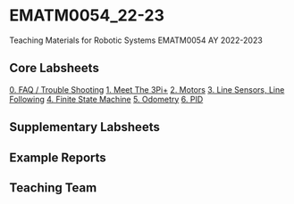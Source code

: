 # EMATM0054_22-23
Teaching Materials for Robotic Systems EMATM0054 AY 2022-2023

## Core Labsheets

<a href="https://github.com/paulodowd/EMATM0054_22-23/blob/main/Labsheets/Core/L0_Troubleshooting.ipynb">0. FAQ / Trouble Shooting</a>
<a href="https://github.com/paulodowd/EMATM0054_22-23/blob/main/Labsheets/Core/L1_MeetThe3PI.ipynb">1. Meet The 3Pi+</a>
<a href="https://github.com/paulodowd/EMATM0054_22-23/blob/main/Labsheets/Core/L2_Motors.ipynb">2. Motors</a>
<a href="">3. Line Sensors, Line Following</a>
<a href="https://github.com/paulodowd/EMATM0054_22-23/blob/main/Labsheets/Core/L5_FiniteStateMachine.ipynb">4. Finite State Machine</a>
<a href="https://github.com/paulodowd/EMATM0054_22-23/blob/main/Labsheets/Core/L6_Odometry.ipynb">5. Odometry</a>
<a href="https://github.com/paulodowd/EMATM0054_22-23/blob/main/Labsheets/Core/L7_PID.ipynb">6. PID </a>

## Supplementary Labsheets

## Example Reports

## Teaching Team
